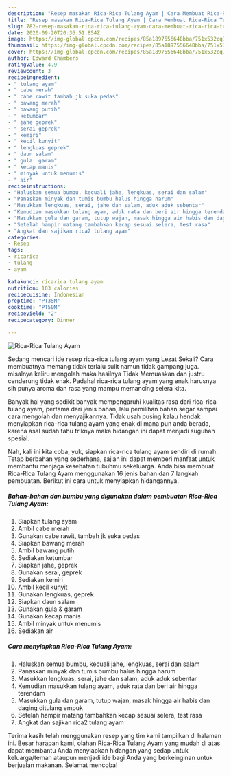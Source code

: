 ```yaml
---
description: "Resep masakan Rica-Rica Tulang Ayam | Cara Membuat Rica-Rica Tulang Ayam Yang Sedap"
title: "Resep masakan Rica-Rica Tulang Ayam | Cara Membuat Rica-Rica Tulang Ayam Yang Sedap"
slug: 782-resep-masakan-rica-rica-tulang-ayam-cara-membuat-rica-rica-tulang-ayam-yang-sedap
date: 2020-09-20T20:36:51.854Z
image: https://img-global.cpcdn.com/recipes/85a1897556648bba/751x532cq70/rica-rica-tulang-ayam-foto-resep-utama.jpg
thumbnail: https://img-global.cpcdn.com/recipes/85a1897556648bba/751x532cq70/rica-rica-tulang-ayam-foto-resep-utama.jpg
cover: https://img-global.cpcdn.com/recipes/85a1897556648bba/751x532cq70/rica-rica-tulang-ayam-foto-resep-utama.jpg
author: Edward Chambers
ratingvalue: 4.9
reviewcount: 3
recipeingredient:
- " tulang ayam"
- " cabe merah"
- " cabe rawit tambah jk suka pedas"
- " bawang merah"
- " bawang putih"
- " ketumbar"
- " jahe geprek"
- " serai geprek"
- " kemiri"
- " kecil kunyit"
- " lengkuas geprek"
- " daun salam"
- " gula  garam"
- " kecap manis"
- " minyak untuk menumis"
- " air"
recipeinstructions:
- "Haluskan semua bumbu, kecuali jahe, lengkuas, serai dan salam"
- "Panaskan minyak dan tumis bumbu halus hingga harum"
- "Masukkan lengkuas, serai, jahe dan salam, aduk aduk sebentar"
- "Kemudian masukkan tulang ayam, aduk rata dan beri air hingga terendam"
- "Masukkan gula dan garam, tutup wajan, masak hingga air habis dan daging ditulang empuk"
- "Setelah hampir matang tambahkan kecap sesuai selera, test rasa"
- "Angkat dan sajikan rica2 tulang ayam"
categories:
- Resep
tags:
- ricarica
- tulang
- ayam

katakunci: ricarica tulang ayam 
nutrition: 103 calories
recipecuisine: Indonesian
preptime: "PT35M"
cooktime: "PT50M"
recipeyield: "2"
recipecategory: Dinner

---
```



![Rica-Rica Tulang Ayam](https://img-global.cpcdn.com/recipes/85a1897556648bba/751x532cq70/rica-rica-tulang-ayam-foto-resep-utama.jpg)

Sedang mencari ide resep rica-rica tulang ayam yang Lezat Sekali? Cara membuatnya memang tidak terlalu sulit namun tidak gampang juga. misalnya keliru mengolah maka hasilnya Tidak Memuaskan dan justru cenderung tidak enak. Padahal rica-rica tulang ayam yang enak harusnya sih punya aroma dan rasa yang mampu memancing selera kita.



Banyak hal yang sedikit banyak mempengaruhi kualitas rasa dari rica-rica tulang ayam, pertama dari jenis bahan, lalu pemilihan bahan segar sampai cara mengolah dan menyajikannya. Tidak usah pusing kalau hendak menyiapkan rica-rica tulang ayam yang enak di mana pun anda berada, karena asal sudah tahu triknya maka hidangan ini dapat menjadi suguhan spesial.


Nah, kali ini kita coba, yuk, siapkan rica-rica tulang ayam sendiri di rumah. Tetap berbahan yang sederhana, sajian ini dapat memberi manfaat untuk membantu menjaga kesehatan tubuhmu sekeluarga. Anda bisa membuat Rica-Rica Tulang Ayam menggunakan 16 jenis bahan dan 7 langkah pembuatan. Berikut ini cara untuk menyiapkan hidangannya.

<!--inarticleads1-->

##### Bahan-bahan dan bumbu yang digunakan dalam pembuatan Rica-Rica Tulang Ayam:

1. Siapkan  tulang ayam
1. Ambil  cabe merah
1. Gunakan  cabe rawit, tambah jk suka pedas
1. Siapkan  bawang merah
1. Ambil  bawang putih
1. Sediakan  ketumbar
1. Siapkan  jahe, geprek
1. Gunakan  serai, geprek
1. Sediakan  kemiri
1. Ambil  kecil kunyit
1. Gunakan  lengkuas, geprek
1. Siapkan  daun salam
1. Gunakan  gula &amp; garam
1. Gunakan  kecap manis
1. Ambil  minyak untuk menumis
1. Sediakan  air




<!--inarticleads2-->

##### Cara menyiapkan Rica-Rica Tulang Ayam:

1. Haluskan semua bumbu, kecuali jahe, lengkuas, serai dan salam
1. Panaskan minyak dan tumis bumbu halus hingga harum
1. Masukkan lengkuas, serai, jahe dan salam, aduk aduk sebentar
1. Kemudian masukkan tulang ayam, aduk rata dan beri air hingga terendam
1. Masukkan gula dan garam, tutup wajan, masak hingga air habis dan daging ditulang empuk
1. Setelah hampir matang tambahkan kecap sesuai selera, test rasa
1. Angkat dan sajikan rica2 tulang ayam




Terima kasih telah menggunakan resep yang tim kami tampilkan di halaman ini. Besar harapan kami, olahan Rica-Rica Tulang Ayam yang mudah di atas dapat membantu Anda menyiapkan hidangan yang sedap untuk keluarga/teman ataupun menjadi ide bagi Anda yang berkeinginan untuk berjualan makanan. Selamat mencoba!
